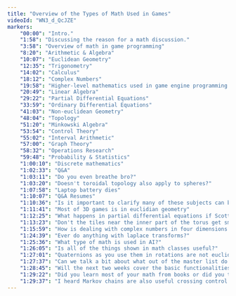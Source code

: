 ```yaml
---
title: "Overview of the Types of Math Used in Games"
videoId: "WN3_d_QcJZE"
markers:
    "00:00": "Intro."
    "1:58": "Discussing the reason for a math discussion."
    "3:58": "Overview of math in game programming"
    "8:20": "Arithmetic & Algebra"
    "10:07": "Euclidean Geometry"
    "12:35": "Trigonometry"
    "14:02": "Calculus"
    "18:12": "Complex Numbers"
    "19:58": "Higher-level mathematics used in game engine programming."
    "20:49": "Linear Algebra"
    "29:22": "Partial Differential Equations"
    "33:59": "Ordinary Differential Equations"
    "41:03": "Non-euclidean Geometry"
    "48:04": "Topology"
    "51:20": "Minkowski Algebra"
    "53:54": "Control Theory"
    "55:02": "Interval Arithmetic"
    "57:00": "Graph Theory"
    "58:32": "Operations Research"
    "59:48": "Probability & Statistics"
    "1:00:10": "Discrete mathematics"
    "1:02:33": "Q&A"
    "1:03:11": "Do you even breathe bro?"
    "1:03:20": "Doesn't toroidal topology also apply to spheres?"
    "1:07:58": "Laptop battery dies"
    "1:10:07": "Q&A Resumes"
    "1:10:36": "Is it important to clarify many of these subjects can be learned when you need them, not needed as a baseline?"
    "1:11:41": "Most of 3D games is in euclidian geometry"
    "1:12:25": "What happens in partial differential equations if Scott Meyers is in a gorilla suit.."
    "1:13:23": "Don't the tiles near the inner part of the torus get smaller compared to outside?"
    "1:15:59": "How is dealing with complex numbers in four dimensions more useful for doing rotations?"
    "1:24:39": "Ever do anything with laplace transforms?"
    "1:25:36": "What type of math is used in AI?"
    "1:26:05": "Is all of the things shown in math classes useful?"
    "1:27:01": "Quaternions as you use them in rotations are not euclidian!"
    "1:27:37": "Can we talk a bit about what out of the master list do we expect to use in this game?"
    "1:28:45": "Will the next two weeks cover the basic functionalities of the parts that are math heavy?"
    "1:29:22": "Did you learn most of your math from books or did you take courses?"
    "1:29:37": "I heard Markov chains are also useful crossing control theory with probability. Will we use these?"
---
```

